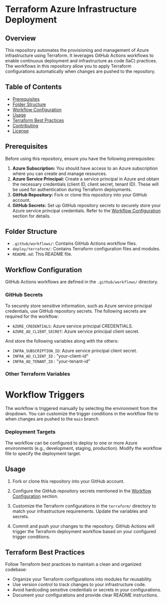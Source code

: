 # Terraform Azure Infrastructure Deployment

## Overview

This repository automates the provisioning and management of Azure infrastructure using Terraform. It leverages GitHub Actions workflows to enable continuous deployment and infrastructure as code (IaC) practices. The workflows in this repository allow you to apply Terraform configurations automatically when changes are pushed to the repository.


## Table of Contents

- [Prerequisites](#prerequisites)
- [Folder Structure](#folder-structure)
- [Workflow Configuration](#workflow-configuration)
- [Usage](#usage)
- [Terraform Best Practices](#terraform-best-practices)
- [Contributing](#contributing)
- [License](#license)


## Prerequisites
Before using this repository, ensure you have the following prerequisites:

1. **Azure Subscription:** You should have access to an Azure subscription where you can create and manage resources.
2. **Azure Service Principal:** Create a service principal in Azure and obtain the necessary credentials (client ID, client secret, tenant ID). These will be used for authentication during Terraform deployments.
3. **GitHub Repository:** Fork or clone this repository into your GitHub account.
4. **GitHub Secrets:** Set up GitHub repository secrets to securely store your Azure service principal credentials. Refer to the [Workflow Configuration](#workflow-configuration) section for details.



## Folder Structure
- `.github/workflows/`: Contains GitHub Actions workflow files.
- `deploy/terraform/`: Contains Terraform configuration files and modules.
- `README.md`: This README file.


## Workflow Configuration
GitHub Actions workflows are defined in the `.github/workflows/` directory.


### GitHub Secrets
To securely store sensitive information, such as Azure service principal credentials, use GitHub repository secrets. The following secrets are required for the workflow:

- `AZURE_CREDENTIALS`: Azure service principal CREDENTIALS.
- `AZURE_AD_CLIENT_SECRET`: Azure service principal client secret.

And store the following variables along with the others:

- `INFRA_SUBSCRIPTION_ID`: Azure service principal client secret.
- `INFRA_AD_CLIENT_ID` : "your-client-id"
- `INFRA_AD_TENANT_ID` : "your-tenant-id"

### Other Terraform Variables


# Workflow Triggers

The workflow is triggered manually by selecting the environment from the dropdown. You can customize the trigger conditions in the workflow file to when changes are pushed to the `main` branch

### Deployment Targets

The workflow can be configured to deploy to one or more Azure environments (e.g., development, staging, production). Modify the workflow file to specify the deployment target.

## Usage

1. Fork or clone this repository into your GitHub account.

2. Configure the GitHub repository secrets mentioned in the [Workflow Configuration](#workflow-configuration) section.

3. Customize the Terraform configurations in the `terraform/` directory to match your infrastructure requirements. Update the variables and secrets.

4. Commit and push your changes to the repository. GitHub Actions will trigger the Terraform deployment workflow based on your configured trigger conditions.

## Terraform Best Practices

Follow Terraform best practices to maintain a clean and organized codebase:

- Organize your Terraform configurations into modules for reusability.
- Use version control to track changes to your infrastructure code.
- Avoid hardcoding sensitive credentials or secrets in your configurations.
- Document your configurations and provide clear README instructions.

